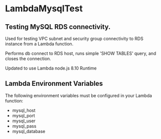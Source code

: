# LambdaMysqlTest

## Testing MySQL RDS connectivity.
Used for testing VPC subnet and security group connectivity to RDS instance from a Lambda function.

Performs db connect to RDS host, runs simple 'SHOW TABLES' query, and closes the connection.

Updated to use Lambda node.js 8.10 Runtime

## Lambda Environment Variables
The following environment variables must be configured in your Lambda function:
* mysql_host
* mysql_port
* mysql_user
* mysql_pass
* mysql_database
